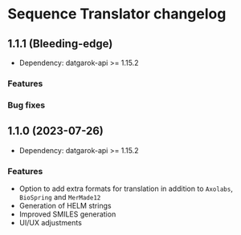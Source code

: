 # Sequence Translator changelog

## 1.1.1 (Bleeding-edge)

* Dependency: datgarok-api >= 1.15.2

### Features

### Bug fixes

## 1.1.0 (2023-07-26)

* Dependency: datgarok-api >= 1.15.2

### Features

* Option to add extra formats for translation in addition to `Axolabs`, `BioSpring` and `MerMade12`
* Generation of HELM strings
* Improved SMILES generation
* UI/UX adjustments
